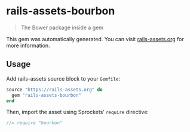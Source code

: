 # rails-assets-bourbon

> The Bower package inside a gem

This gem was automatically generated. You can visit [rails-assets.org](https://rails-assets.org) for more information.

## Usage

Add rails-assets source block to your `Gemfile`:

```ruby
source "https://rails-assets.org" do
  gem "rails-assets-bourbon"
end

```

Then, import the asset using Sprockets’ `require` directive:

```js
//= require "bourbon"
```
